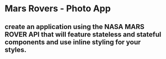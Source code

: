 # Mars Rovers - Photo App

## create an application using the NASA MARS ROVER API that will feature stateless and stateful components and use inline styling for your styles.
